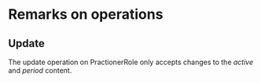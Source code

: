 # Remarks on operations

## Update

The update operation on PractionerRole only accepts changes to the _active_ and _period_ content.
